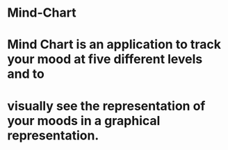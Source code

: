 # Mind-Chart
# Mind Chart is an application to track your mood at five different levels and to 
# visually see the representation of your moods in a graphical representation.
